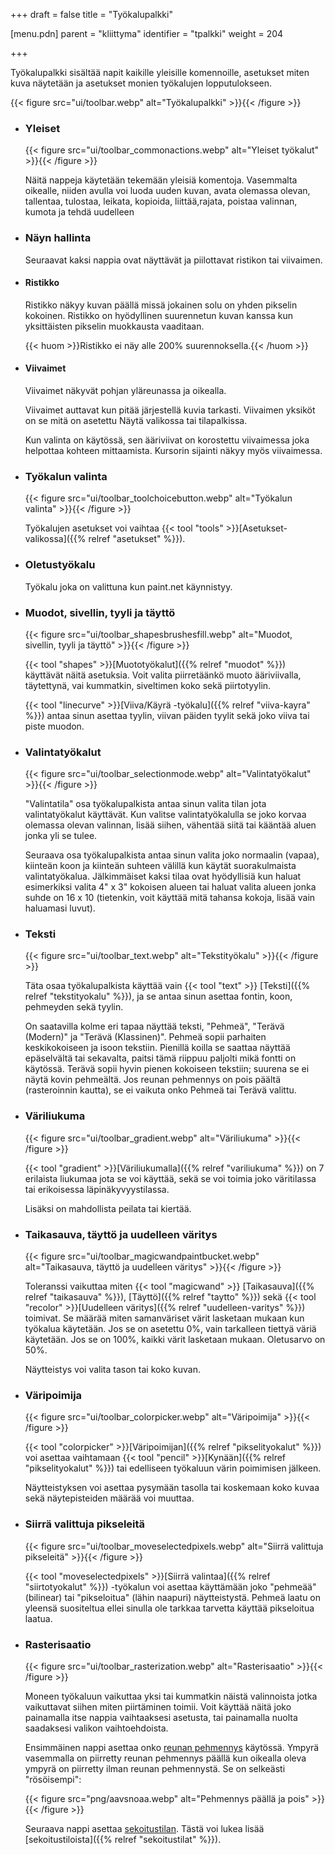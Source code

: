 +++
draft = false
title = "Työkalupalkki"

[menu.pdn]
    parent = "kliittyma"
    identifier = "tpalkki"
    weight = 204

+++

Työkalupalkki sisältää napit kaikille yleisille komennoille, asetukset miten kuva näytetään ja asetukset monien työkalujen lopputulokseen.

{{< figure src="ui/toolbar.webp" alt="Työkalupalkki" >}}{{< /figure >}}

* ### Yleiset

    {{< figure src="ui/toolbar_commonactions.webp" alt="Yleiset työkalut" >}}{{< /figure >}}

    Näitä nappeja käytetään tekemään yleisiä komentoja. Vasemmalta oikealle, niiden avulla voi luoda uuden kuvan, avata olemassa olevan,
    tallentaa, tulostaa, leikata, kopioida, liittää,rajata, poistaa valinnan, kumota ja tehdä uudelleen

* ### Näyn hallinta

    Seuraavat kaksi nappia ovat näyttävät ja piilottavat ristikon tai viivaimen.

* #### Ristikko

    Ristikko näkyy kuvan päällä missä jokainen solu on yhden pikselin kokoinen. Ristikko on hyödyllinen suurennetun kuvan kanssa kun yksittäisten
    pikselin muokkausta vaaditaan.

    {{< huom >}}Ristikko ei näy alle 200% suurennoksella.{{< /huom >}}

* #### Viivaimet

    Viivaimet näkyvät pohjan yläreunassa ja oikealla.

    Viivaimet auttavat kun pitää järjestellä kuvia tarkasti. Viivaimen yksiköt on se mitä on asetettu Näytä valikossa tai tilapalkissa.

    Kun valinta on käytössä, sen ääriviivat on korostettu viivaimessa joka helpottaa kohteen mittaamista. Kursorin sijainti näkyy myös viivaimessa.

* ### Työkalun valinta

    {{< figure src="ui/toolbar_toolchoicebutton.webp" alt="Työkalun valinta" >}}{{< /figure >}}

    Työkalujen asetukset voi vaihtaa {{< tool "tools" >}}[Asetukset-valikossa]({{% relref "asetukset" %}}).

* ### Oletustyökalu

    Työkalu joka on valittuna kun paint.net käynnistyy.

* ### Muodot, sivellin, tyyli ja täyttö

    {{< figure src="ui/toolbar_shapesbrushesfill.webp" alt="Muodot, sivellin, tyyli ja täyttö" >}}{{< /figure >}}

    {{< tool "shapes" >}}[Muototyökalut]({{% relref "muodot" %}}) käyttävät
    näitä asetuksia. Voit valita piirretäänkö muoto ääriviivalla, täytettynä, vai kummatkin, siveltimen koko sekä piirtotyylin.

    {{< tool "linecurve" >}}[Viiva/Käyrä -työkalu]({{% relref "viiva-kayra" %}}) antaa sinun asettaa tyylin, viivan päiden tyylit
    sekä joko viiva tai piste muodon.

* ### Valintatyökalut

    {{< figure src="ui/toolbar_selectionmode.webp" alt="Valintatyökalut" >}}{{< /figure >}}

    "Valintatila" osa työkalupalkista antaa sinun valita tilan jota valintatyökalut käyttävät. Kun valitse valintatyökalulla se joko korvaa
    olemassa olevan valinnan, lisää siihen, vähentää siitä tai kääntää aluen jonka yli se tulee.

    Seuraava osa työkalupalkista antaa sinun valita joko normaalin (vapaa), kiinteän koon ja kiinteän suhteen välillä kun käytät suorakulmaista
    valintatyökalua. Jälkimmäiset kaksi tilaa ovat hyödyllisiä kun haluat esimerkiksi valita 4" x 3" kokoisen alueen tai haluat valita alueen
    jonka suhde on 16 x 10 (tietenkin, voit käyttää mitä tahansa kokoja, lisää vain haluamasi luvut).

* ### Teksti

    {{< figure src="ui/toolbar_text.webp" alt="Tekstityökalu" >}}{{< /figure >}}

    Täta osaa työkalupalkista käyttää vain {{< tool "text" >}}
    [Teksti]({{% relref "tekstityokalu" %}}), ja se antaa sinun asettaa fontin, koon, pehmeyden sekä tyylin.

    On saatavilla kolme eri tapaa näyttää teksti, "Pehmeä", "Terävä (Modern)" ja "Terävä (Klassinen)". Pehmeä sopii parhaiten keskikokoiseen ja
    isoon tekstiin. Pienillä koilla se saattaa näyttää epäselvältä tai sekavalta, paitsi tämä riippuu paljolti mikä fontti on käytössä. Terävä
    sopii hyvin pienen kokoiseen tekstiin; suurena se ei näytä kovin pehmeältä. Jos reunan pehmennys on pois päältä (rasteroinnin kautta), se
    ei vaikuta onko Pehmeä tai Terävä valittu.

* ### Väriliukuma

    {{< figure src="ui/toolbar_gradient.webp" alt="Väriliukuma" >}}{{< /figure >}}

    {{< tool "gradient" >}}[Väriliukumalla]({{% relref "variliukuma" %}})
    on 7 erilaista liukumaa jota se voi käyttää, sekä se voi toimia joko väritilassa tai erikoisessa läpinäkyvyystilassa.

    Lisäksi on mahdollista peilata tai kiertää.

* ### Taikasauva, täyttö ja uudelleen väritys

    {{< figure src="ui/toolbar_magicwandpaintbucket.webp" alt="Taikasauva, täyttö ja uudelleen väritys" >}}{{< /figure >}}

    Toleranssi vaikuttaa miten {{< tool "magicwand" >}}
    [Taikasauva]({{% relref "taikasauva" %}}), [Täyttö]({{% relref "taytto" %}}) sekä {{< tool "recolor" >}}[Uudelleen väritys]({{% relref "uudelleen-varitys" %}}) toimivat. Se määrää miten samanväriset värit lasketaan mukaan
    kun työkalua käytetään. Jos se on asetettu 0%, vain tarkalleen tiettyä väriä käytetään. Jos se on 100%, kaikki värit lasketaan mukaan. Oletusarvo on 50%.

    Näytteistys voi valita tason tai koko kuvan.

* ### Väripoimija

    {{< figure src="ui/toolbar_colorpicker.webp" alt="Väripoimija" >}}{{< /figure >}}

    {{< tool "colorpicker" >}}[Väripoimijan]({{% relref "pikselityokalut" %}})
    voi asettaa vaihtamaan {{< tool "pencil" >}}[Kynään]({{% relref "pikselityokalut" %}})
    tai edelliseen työkaluun värin poimimisen jälkeen.

    Näytteistyksen voi asettaa pysymään tasolla tai koskemaan koko kuvaa sekä näytepisteiden määrää voi muuttaa.

* ### Siirrä valittuja pikseleitä

    {{< figure src="ui/toolbar_moveselectedpixels.webp" alt="Siirrä valittuja pikseleitä" >}}{{< /figure >}}

    {{< tool "moveselectedpixels" >}}[Siirrä valintaa]({{% relref "siirtotyokalut" %}})
    -työkalun voi asettaa käyttämään joko "pehmeää" (bilinear) tai "pikseloitua" (lähin naapuri) näytteistystä. Pehmeä laatu on yleensä suositeltua ellei
    sinulla ole tarkkaa tarvetta käyttää pikseloitua laatua.

* ### Rasterisaatio

    {{< figure src="ui/toolbar_rasterization.webp" alt="Rasterisaatio" >}}{{< /figure >}}

    Moneen työkaluun vaikuttaa yksi tai kummatkin näistä valinnoista jotka vaikuttavat siihen miten piirtäminen toimii. Voit käyttää näitä joko painamalla
    itse nappia vaihtaaksesi asetusta, tai painamalla nuolta saadaksesi valikon vaihtoehdoista.

    Ensimmäinen nappi asettaa onko [reunan pehmennys](https://en.wikipedia.org/wiki/Antialiasing) käytössä. Ympyrä vasemmalla on piirretty reunan pehmennys
    päällä kun oikealla oleva ympyrä on piirretty ilman reunan pehmennystä. Se on selkeästi "rösöisempi":

    {{< figure src="png/aavsnoaa.webp" alt="Pehmennys päällä ja pois" >}}{{< /figure >}}

    Seuraava nappi asettaa [sekoitustilan](https://en.wikipedia.org/wiki/Alpha_compositing). Tästä voi lukea lisää [sekoitustiloista]({{% relref "sekoitustilat" %}}).
